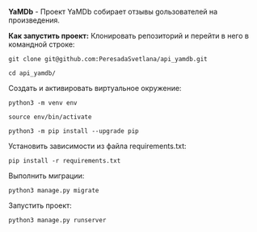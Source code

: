 **YaMDb** - Проект YaMDb собирает отзывы gользователей на произведения.

**Как запустить проект:**
Клонировать репозиторий и перейти в него в командной строке:
```
git clone git@github.com:PeresadaSvetlana/api_yamdb.git
```

```
cd api_yamdb/
```

Cоздать и активировать виртуальное окружение:

```
python3 -m venv env
```

```
source env/bin/activate
```
```
python3 -m pip install --upgrade pip
```

Установить зависимости из файла requirements.txt:

```
pip install -r requirements.txt
```

Выполнить миграции:

```
python3 manage.py migrate
```

Запустить проект:

```
python3 manage.py runserver
```
